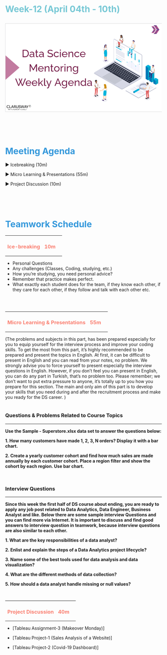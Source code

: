 <h1><strong><span style="color: #77C8D5;">Week-12 (April 04th - 10th)</strong></span>

![logo](ds_agenda_logo.png)

<br>

<h1><strong><span style="color: #3498DB;">Meeting Agenda</strong></h1></span>

<span class="c16 c30">▶ </span><span
class="c42 c82">Icebreaking (10m)</span><span class="c16 c23"> </span>

<span class="c16 c30">▶ </span><span
class="c42 c82">Micro Learning & Presentations (55m)</span><span class="c46 c42 c48"> </span>

<span class="c30">▶ </span><span class="c46 c48 c42">Project Discussion (10m)</span>

<br>
<br>
<br>

<div style="page-break-after: always;"></div>

<h1><strong><span style="color: #3498DB;">Teamwork Schedule</strong></h1></span>

<table style= "width:100%;">
                <tr>
                <td style="color: #FA8072; text-align:left "><h3><strong><p>Ice-breaking</td>
                <td style="color: #FA8072; text-align:right;"><h3><strong><p>10m</p><td>                </tr>
</table>

- Personal Questions 
- Any challenges (Classes, Coding, studying, etc.) 
- How you’re studying, you need personal advice? 
- Remember that practice makes perfect. 
- What exactly each student does for the team, if they know each other, if they care for each other, if they follow and talk with each other etc. 

<br>
<br>

<table style= "width:100%;">
                <tr>
                <td style="color: #FA8072; text-align:left "><h3><strong><p>Micro Learning & Presentations</td>
                <td style="color: #FA8072; text-align:right;"><h3><strong><p>55m</p><td>                </tr>
</table>
(The problems and subjects in this part, has been prepared especially for you to equip yourself for the interview process and improve your coding skills. To get the most from this part, it’s highly recommended to be prepared and present the topics in English. 
At first, it can be difficult to present in English and you can read from your notes, no problem. We strongly advise you to force yourself to present especially the interview questions in English. However, if you don’t feel you can present in English, you can do any part in Turkish, that’s no problem too. 
Please remember; we don’t want to put extra pressure to anyone, it’s totally up to you how you prepare for this section. The main and only aim of this part is to develop your skills that you need during and after the recruitment process and make you ready for the DS career.
)
<br>
<br>
<h3><strong>Questions & Problems Related to Course Topics</strong></h4>
<hr>

**Use the Sample - Superstore.xlsx data set to answer the questions below:**

**1. How many customers have made 1, 2, 3, N orders? Display it with a bar chart.**


**2. Create a yearly customer cohort and find how much sales are made annually by each customer cohort. Place a region filter and show the cohort by each region. Use bar chart.**                 


                  
<br>
<h3><strong>Interview Questions</strong></h4>
<hr>
 
**Since this week the first half of DS course about ending, you are ready to apply any job post related to Data Analytics, Data Engineer, Business Analyst and like. Below there are some sample interview Questions and you can find more via Internet. 
It is important to discuss and find good answers to interview question in teamwork, because interview questions are also similar to each other.**

**1. What are the key responsibilities of a data analyst?** 

**2. Enlist and explain the steps of a Data Analytics project lifecycle?**

**3. Name some of the best tools used for data analysis and data visualization?**

**4. What are the different methods of data collection?**

**5. How should a data analyst handle missing or null values?**


                  
<br>
<table style= "width:100%;">
                <tr>
                <td style="color: #FA8072; text-align:left "><h3><strong><p>Project Discussion</td>
                <td style="color: #FA8072; text-align:right;"><h3><strong><p>40m</p><td>                </tr>
                
</table>
                  
- [Tableau Assignment-3 (Makeover Monday)]
                  
- [Tableau Project-1 (Sales Analysis of a Website)]
                  
- [Tableau Project-2 (Covid-19 Dashboard)]
